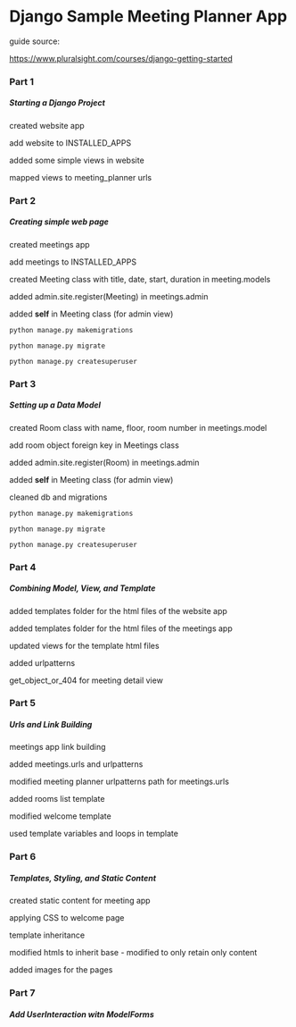 # Django Sample Meeting Planner App

guide source:

https://www.pluralsight.com/courses/django-getting-started

### Part 1

##### Starting a Django Project

created website app

add website to INSTALLED_APPS

added some simple views in website

mapped views to meeting_planner urls

### Part 2

##### Creating simple web page

created meetings app

add meetings to INSTALLED_APPS

created Meeting class with title, date, start, duration in meeting.models

added admin.site.register(Meeting) in meetings.admin

added __self__ in Meeting class (for admin view)

`python manage.py makemigrations`

`python manage.py migrate`

`python manage.py createsuperuser`

### Part 3

##### Setting up a Data Model

created Room class with name, floor, room number in meetings.model

add room object foreign key in Meetings class

added admin.site.register(Room) in meetings.admin

added __self__ in Meeting class (for admin view)

cleaned db and migrations

`python manage.py makemigrations`

`python manage.py migrate`

`python manage.py createsuperuser`

### Part 4

##### Combining Model, View, and Template

added templates folder for the html files of the website app

added templates folder for the html files of the meetings app

updated views for the template html files

added urlpatterns

get_object_or_404 for meeting detail view

### Part 5

##### Urls and Link Building

meetings app link building

added meetings.urls and urlpatterns

modified meeting planner urlpatterns path for meetings.urls

added rooms list template

modified welcome template

used template variables and loops in template

### Part 6

##### Templates, Styling, and Static Content

created static content for meeting app

applying CSS to welcome page

template inheritance

modified htmls to inherit base - modified to only retain only content

added images for the pages

### Part 7

##### Add UserInteraction witn ModelForms




